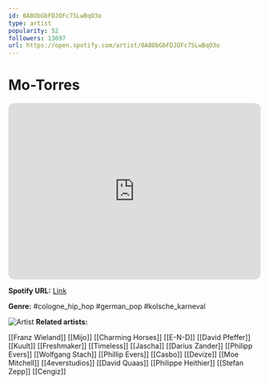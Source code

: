 ```yaml
---
id: 0A8ObGbFDJOFc7SLwBqO3o
type: artist
popularity: 52
followers: 13697
url: https://open.spotify.com/artist/0A8ObGbFDJOFc7SLwBqO3o
---
```

# Mo-Torres

<iframe style="border-radius:12px" src="https://open.spotify.com/embed/artist/0A8ObGbFDJOFc7SLwBqO3o" width="100%" height="352" frameBorder="0" allowfullscreen="" allow="autoplay; clipboard-write; encrypted-media; fullscreen; picture-in-picture" loading="lazy"></iframe>

**Spotify URL:** [Link](https://open.spotify.com/artist/0A8ObGbFDJOFc7SLwBqO3o)

**Genre:**  #cologne_hip_hop #german_pop #kolsche_karneval

![Artist](https://i.scdn.co/image/ab6761610000e5ebdc09b931a43e4409e2400cd2)
**Related artists:**

[[Franz Wieland]]
[[Mijo]]
[[Charming Horses]]
[[E-N-D]]
[[David Pfeffer]]
[[Kuult]]
[[Freshmaker]]
[[Timeless]]
[[Jascha]]
[[Darius Zander]]
[[Philipp Evers]]
[[Wolfgang Stach]]
[[Phillip Evers]]
[[Casbo]]
[[Devize]]
[[Moe Mitchell]]
[[4everstudios]]
[[David Quaas]]
[[Philippe Heithier]]
[[Stefan Zepp]]
[[Cengiz]]
